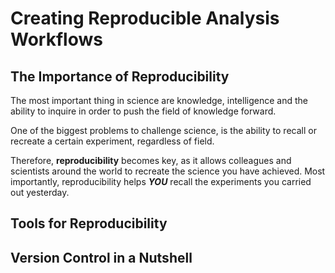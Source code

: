 # Creating Reproducible Analysis Workflows

## The Importance of Reproducibility

The most important thing in science are knowledge, intelligence and the ability to inquire in order to push the field of knowledge forward.

One of the biggest problems to challenge science, is the ability to recall or recreate a certain experiment, regardless of field.

Therefore, **reproducibility** becomes key, as it allows colleagues and scientists around the world to recreate the science you have achieved. Most importantly, reproducibility helps ***YOU*** recall the experiments you carried out yesterday.

## Tools for Reproducibility
## Version Control in a Nutshell